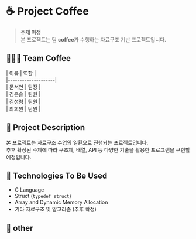 # ☕ Project Coffee

> **주제 미정**  
> 본 프로젝트는 팀 **coffee**가 수행하는 자료구조 기반 프로젝트입니다.

## 🧑‍🤝‍🧑 Team Coffee

| 이름     | 역할     |  
|--------------------|  
| 문서연   | 팀장     |  
| 김은솔   | 팀원     |  
| 김성령   | 팀원     |  
| 최희원   | 팀원     |

## 📌 Project Description

본 프로젝트는 자료구조 수업의 일환으로 진행되는 프로젝트입니다.  
추후 확정된 주제에 따라 구조체, 배열, API 등 다양한 기술을 활용한 프로그램을 구현할 예정입니다.

## 🔧 Technologies To Be Used

- C Language
- Struct (`typedef struct`)
- Array and Dynamic Memory Allocation
- 기타 자료구조 및 알고리즘 (추후 확정)

## 🚀 other
